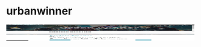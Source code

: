 # urbanwinner

<img src="/home.JPG" style="width:500px;height:20px;">
<br>
<img src="/index.JPG" style="width:500px;height:20px;">
